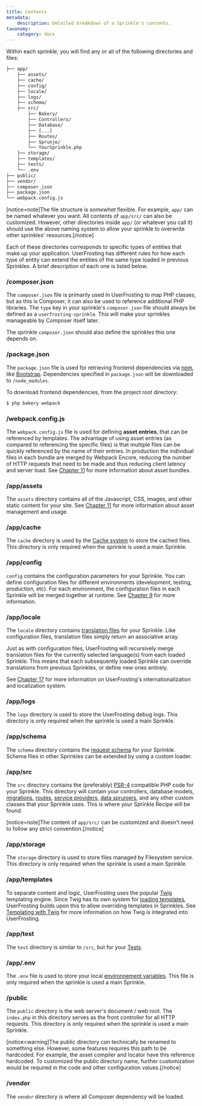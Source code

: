 ```yaml
---
title: Contents
metadata:
    description: Detailed breakdown of a Sprinkle's contents.
taxonomy:
    category: docs
---
```


Within each sprinkle, you will find any or all of the following directories and files:

```txt
├── app/
    ├── assets/
    ├── cache/
    ├── config/
    ├── locale/
    ├── logs/
    ├── schema/
    ├── src/
        ├── Bakery/
        ├── Controllers/
        ├── Database/
        ├── [...]
        ├── Routes/
        ├── Sprunje/
        └── YourSprinkle.php
    ├── storage/
    ├── templates/
    ├── tests/
    └── .env
├── public/
├── vendor/
├── composer.json
├── package.json
└── webpack.config.js
```

[notice=note]The file structure is *somewhat* flexible. For example, `app/` can be named whatever you want. All contents of `app/src/` can also be customized. However, other directories inside `app/` (or whatever you call it) should use the above naming system to allow your sprinkle to overwrite other sprinkles' resources.[/notice]

Each of these directories corresponds to specific types of entities that make up your application. UserFrosting has different rules for how each type of entity can extend the entities of the same type loaded in previous Sprinkles. A brief description of each one is listed below.

### /composer.json

The `composer.json` file is primarily used in UserFrosting to map PHP classes, but as this is Composer, it can also be used to reference additional PHP libraries. The `type` key in your sprinkle's `composer.json` file should always be defined as a `userfrosting-sprinkle`. This will make your sprinkles manageable by Composer itself later.

The sprinkle `composer.json` should also define the sprinkles this one depends on.

### /package.json

The `package.json` file is used for retrieving frontend dependencies via [npm](https://www.npmjs.com), like [Bootstrap](http://getbootstrap.com/). Dependencies specified in `package.json` will be downloaded to `/node_modules`.

To download frontend dependencies, from the project root directory:

```bash
$ php bakery webpack
```

### /webpack.config.js

The `webpack.config.js` file is used for defining **asset entries**, that can be referenced by templates. The advantage of using asset entries (as compared to referencing the specific files) is that multiple files can be quickly referenced by the name of their entries. In production the individual files in each bundle are merged by Webpack Encore, reducing the number of HTTP requests that need to be made and thus reducing client latency and server load. See [Chapter 11](/asset-management/asset-bundles) for more information about asset bundles.

### /app/assets

The `assets` directory contains all of the Javascript, CSS, images, and other static content for your site. See [Chapter 11](/asset-management) for more information about asset management and usage.

### /app/cache

The `cache` directory is used by the [Cache system](/advanced/caching) to store the cached files. This directory is only required when the sprinkle is used a main Sprinkle.

### /app/config

`config` contains the configuration parameters for your Sprinkle. You can define configuration files for different environments (development, testing, production, etc). For each environment, the configuration files in each Sprinkle will be merged together at runtime. See [Chapter 9](/configuration/config-files) for more information.

### /app/locale

The `locale` directory contains [translation files](/i18n) for your Sprinkle. Like configuration files, translation files simply return an associative array.

Just as with configuration files, UserFrosting will recursively merge translation files for the currently selected language(s) from each loaded Sprinkle. This means that each subsequently loaded Sprinkle can override translations from previous Sprinkles, or define new ones entirely.

See [Chapter 17](/i18n) for more information on UserFrosting's internationalization and localization system.

### /app/logs

The `logs` directory is used to store the UserFrosting debug logs. This directory is only required when the sprinkle is used a main Sprinkle.

### /app/schema

The `schema` directory contains the [request schema](/routes-and-controllers/client-input/validation) for your Sprinkle. Schema files in other Sprinkles can be extended by using a custom loader.

### /app/src

The `src` directory contains the (preferably) [PSR-4](http://www.php-fig.org/psr/psr-4/) compatible PHP code for your Sprinkle. This directory will contain your controllers, database models, [migrations](/database/migrations), [routes](/routes-and-controllers), [service providers](/services), [data sprunjers](/database/data-sprunjing), and any other custom classes that your Sprinkle uses. This is where your Sprinkle Recipe will be found.

[notice=note]The content of `app/src/` can be customized and doesn't need to follow any strict convention.[/notice]

### /app/storage

The `storage` directory is used to store files managed by Filesystem service. This directory is only required when the sprinkle is used a main Sprinkle.

### /app/templates

To separate content and logic, UserFrosting uses the popular [Twig](http://twig.symfony.com/) templating engine. Since Twig has its own system for [loading templates](http://twig.symfony.com/doc/api.html#built-in-loaders), UserFrosting builds upon this to allow overriding templates in Sprinkles. See [Templating with Twig](/templating-with-twig) for more information on how Twig is integrated into UserFrosting.

### /app/test

The `test` directory is similar to `/src`, but for your [Tests](/testing).

### /app/.env

The `.env` file is used to store your local [environnement variables](/configuration/environment-vars). This file is only required when the sprinkle is used a main Sprinkle.

### /public

The `public` directory is the web server's document / web root. The `index.php` in this directory serves as the front controller for all HTTP requests. This directory is only required when the sprinkle is used a main Sprinkle.

[notice=warning]The public directory *can* technically be renamed to something else. However, some features requires this path to be hardcoded. For example, the asset compiler and locator have this reference hardcoded. To customized the public directory name, further customization would be required in the code and other configuration values.[/notice]

### /vendor

The `vendor` directory is where all Composer dependency will be loaded.
